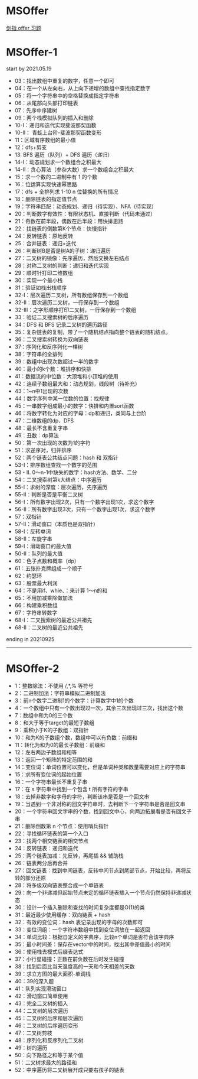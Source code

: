 # MSOffer
[剑指 offer 习题](https://leetcode-cn.com/problemset/lcof/)

# MSOffer-1

start by 2021.05.19
+ 03：找出数组中重复的数字，任意一个即可
+ 04：在一个从左向右，从上向下递增的数组中查找指定数字
+ 05：将一个字符串中的空格替换成指定字符串
+ 06：从尾部向头部打印链表
+ 07：先序中序建树
+ 09：两个栈模拟队列的插入和删除
+ 10-I：递归和迭代实现斐波那契函数
+ 10-II： 青蛙上台阶-斐波那契函数变形
+ 11：区域有序数组的最小值
+ 12：dfs+剪支
+ 13: BFS 遍历（队列）+ DFS 遍历（递归）
+ 14-I：动态规划求一个数组合之积最大
+ 14-II：贪心算法（参杂大数）求一个数组合之积最大
+ 15：求一个数的二进制中有 1 的个数
+ 16：位运算实现快速幂思路
+ 17：dfs + 全排列求 1-10 n 位替换的所有情况
+ 18：删除链表的指定值节点
+ 19：字符串匹配：动态规划、递归（待实现）、NFA（待实现）
+ 20：判断数字有效性：有限状态机、直接判断（代码未通过）
+ 21：奇数在前半段，偶数在后半段：用快排思路
+ 22：找链表的倒数第K个节点：快慢指针
+ 24：反转链表：原地反转
+ 25：合并链表：递归+迭代
+ 26：判断树B是否是树A的子树：递归遍历
+ 27：二叉树的镜像：先序遍历，然后交换左右结点
+ 28：对称二叉树的判断：递归和迭代实现
+ 29：顺时针打印二维数组
+ 30：实现一个最小栈
+ 31：验证如栈出栈顺序
+ 32-I：层次遍历二叉树，所有数组保存到一个数组
+ 32-II：层次遍历二叉树，一行保存到一个数组
+ 32-III：之字形顺序打印二叉树，一行保存到一个数组
+ 33：验证二叉搜索树的后序遍历
+ 34：DFS 和 BFS 记录二叉树的遍历路径
+ 35：复杂链表的复制，带了一个随机结点指向整个链表的随机结点。
+ 36：二叉搜索树转换为双向链表
+ 37：序列化和反序列化一棵树
+ 38：字符串的全排列
+ 39：数组中出现次数超过一半的数字
+ 40：最小的k个数：堆排序和快排
+ 41：数据流的中位数：大顶堆和小顶堆的使用
+ 42：连续子数组最大和：动态规划，线段树（待补充）
+ 43：1~n中1出现的次数
+ 44：数字序列中某一位数的位置：找规律
+ 45：一串数字组成最小的数字：快排和内置sort函数
+ 46：将数字转化为对应的字母：dp和递归，类同与上台阶
+ 47：二维数组的dp、DFS
+ 48：最长不含重复字串
+ 49：丑数：dp算法
+ 50：第一次出现的次数为1的字符
+ 51：求逆序对，归并排序
+ 52：两个链表公共结点问题：hash 和 双指针
+ 53-I：排序数组查找一个数字的范围
+ 53 - II. 0～n-1中缺失的数字：hash方法、数学、二分
+ 54：二叉搜索树第k大结点：中序遍历
+ 55-I：求树的深度：层次遍历，先序遍历
+ 55-II：判断是否是平衡二叉树
+ 56-I：所有数字出现2次，只有一个数字出现1次，求这个数字
+ 56-II：所有数字出现3次，只有一个数字出现1次，求这个数字
+ 57：双指针
+ 57-II：滑动窗口（本质也是双指针）
+ 58-I：反转单词
+ 58-II：左旋字串
+ 59-I：滑动窗口的最大值
+ 50-II：队列的最大值
+ 60：色子点数和概率（dp）
+ 61：五张扑克牌组成一个顺子
+ 62：约瑟环
+ 63：股票最大利润
+ 64：不是用if、whie、：来计算 1～n的和
+ 65：不用加减乘除做加法
+ 66：构建乘积数组
+ 67：字符串转数字
+ 68-I：二叉搜索树的最近公共祖先
+ 68-II：二叉树的最近公共祖先

ending in 20210925

---
# MSOffer-2
+ 1：整数除法：不使用 /,*,% 等符号
+ 2：二进制加法：字符串模拟二进制加法
+ 3：前n个数字二进制1的个数字：计算数字中1的个数
+ 4：一个数组中只有一个数出现过一次，其余三次出现过三次，找出这个数
+ 7：数组中和为0的三个数
+ 8：和大于等于target的最短子数组
+ 9：乘积小于K的子数组：双指针
+ 10：和为K的子数组个数，数组中可以有负数：前缀和
+ 11：转化为和为0的最长子数组：前缀和
+ 12：左右两边子数组和相等
+ 13：返回一个矩阵的特定范围的和
+ 14：变位词：单词位置可以变化，但是单词种类和数量需要对应上的字符串
+ 15：求所有变位词的起始位置
+ 16：一个字符串最长不重复子串
+ 17：在 s 字符串中找到一个包含 t 所有字符的字串
+ 18：去掉非数字和字母的字符，判断该串是否是一个回文串
+ 19：当遇到一个非对称的回文字符串时，去判断下一个字符串是否是回文串
+ 20：一个字符串回文字串的个数，找到回文中心，向两边拓展看是否有回文子串
+ 21：删除倒数第 n 个节点：使用哨兵指针
+ 22：寻找循环链表的第一个入口
+ 23：找两个相交链表的相交节点
+ 24：反转链表：递归和迭代
+ 25：两个链表加减：先反转，再尾插 && 辅助栈
+ 26：链表两分后再合并
+ 27：回文链表：找到中间链表，反转中间节点到尾部节点，开始比较，再将反转的部分还原
+ 28：将多级双向链表整合成一个单链表
+ 29：向一个非递减但起始节点未定的循环链表插入一个节点仍然保持非递减状态
+ 30：设计一个插入删除和查找的时间复杂度都是O(1)的类
+ 31：最近最少使用缓存：双向链表 + hash
+ 32：有效的变位词：hash 表记录出现的字母的次数即可
+ 33：变位词组：一个字符串数组中找到变位词放在一起返回
+ 34：单词比较：根据自定义的字典序，比较n个单词是否符合该字典序
+ 35：最小时间差：保存在vector<string>中的时间，找出其中差值最小的时间
+ 36：使用栈去模式后缀表达式
+ 37：小行星碰撞：正数在前负数在后时发生碰撞
+ 38：找到后面比当天温度高的一天和今天相差的天数
+ 39：求立方图的最大面积-单调栈
+ 40：39的深入题
+ 41：队列实现滑动窗口
+ 42：滑动窗口简单使用
+ 43：完全二叉树的插入
+ 44：二叉树的层次遍历
+ 45：二叉树的后序和层次遍历
+ 46：二叉树的后序遍历变形
+ 47：二叉树剪枝
+ 48：序列化和反序列化二叉树
+ 49：树的遍历
+ 50：向下路径之和等于某个值
+ 51：二叉树求最大的路径和
+ 52：中序遍历将二叉树展开成只要右孩子的链表